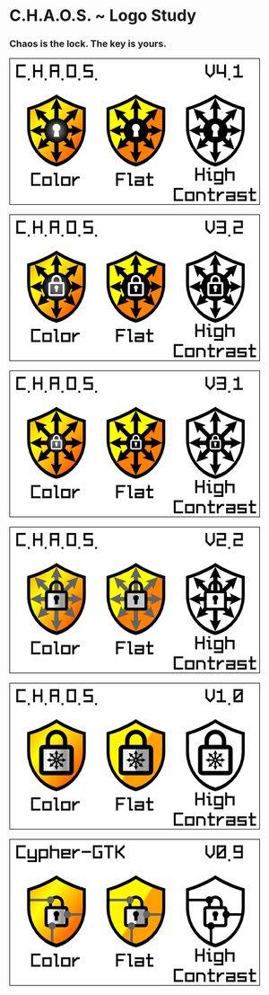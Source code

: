 C.H.A.O.S. ~ Logo Study
=======================
### Chaos is the lock. The key is yours.

![Chaos logos](https://raw.githubusercontent.com/TonyWhite/C.H.A.O.S./master/media/img/logo_study/CHAOS_v4.1.png)

![Chaos logos](https://raw.githubusercontent.com/TonyWhite/C.H.A.O.S./master/media/img/logo_study/CHAOS_v3.2.png)

![Chaos logos](https://raw.githubusercontent.com/TonyWhite/C.H.A.O.S./master/media/img/logo_study/CHAOS_v3.1.png)

![Chaos logos](https://raw.githubusercontent.com/TonyWhite/C.H.A.O.S./master/media/img/logo_study/CHAOS_v2.2.png)

![Chaos logos](https://raw.githubusercontent.com/TonyWhite/C.H.A.O.S./master/media/img/logo_study/CHAOS_v1.0.png)

![Chaos logos](https://raw.githubusercontent.com/TonyWhite/C.H.A.O.S./master/media/img/logo_study/Cypher-GTK_v0.9.png)
